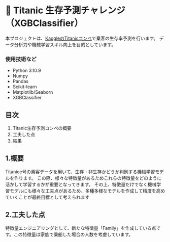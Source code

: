 # 🚢 Titanic 生存予測チャレンジ（XGBClassifier）

本プロジェクトは、[KaggleのTitanicコンペ](https://www.kaggle.com/c/titanic)で乗客の生存率予測を行います。
データ分析力や機械学習スキル向上を目的としています。

### 使用技術など
- Python 3.10.9
- Numpy
- Pandas
- Scikit-learn
- Matplotlib/Seaborn
- XGBClassifier

## 目次
1. Titanic生存予測コンペの概要
2. 工夫した点
3. 結果

## 1.概要
Titanice号の乗客データを用いて、生存・非生存かどうか判別する機械学習モデルを作ります。
この際、様々な特徴量があるためこれらの特徴量をどのように活かして学習するかが重要となってきます。
その上、特徴量だけでなく機械学習モデルにも様々な工夫点があるため、多種多様なモデルを作成して精度を高めていくことが最終目標として考えられます

## 2.工夫した点
特徴量エンジニアリングとして、新たな特徴量「Family」を作成している点です。この特徴量は家族で乗船した場合の人数を考慮しています。
